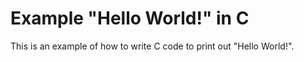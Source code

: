 # Example "Hello World!" in C

This is an example of how to write C code to print out "Hello World!".
